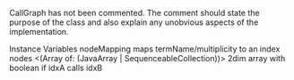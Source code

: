 CallGraph has not been commented.  The comment should state the purpose of the class and also explain any unobvious aspects of the implementation.

Instance Variables
	nodeMapping	<Dictionary> maps termName/multiplicity to an index
	nodes	<(Array of: (JavaArray | SequenceableCollection))>	2dim array with boolean if idxA calls idxB

